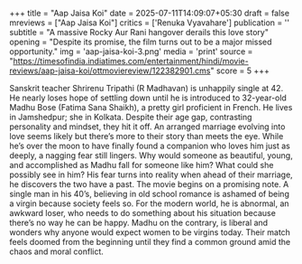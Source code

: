 +++
title = "Aap Jaisa Koi"
date = 2025-07-11T14:09:07+05:30
draft = false
mreviews = ["Aap Jaisa Koi"]
critics = ['Renuka Vyavahare']
publication = ''
subtitle = "A massive Rocky Aur Rani hangover derails this love story"
opening = "Despite its promise, the film turns out to be a major missed opportunity."
img = 'aap-jaisa-koi-3.png'
media = 'print'
source = "https://timesofindia.indiatimes.com/entertainment/hindi/movie-reviews/aap-jaisa-koi/ottmoviereview/122382901.cms"
score = 5
+++

Sanskrit teacher Shrirenu Tripathi (R Madhavan) is unhappily single at 42. He nearly loses hope of settling down until he is introduced to 32-year-old Madhu Bose (Fatima Sana Shaikh), a pretty girl proficient in French. He lives in Jamshedpur; she in Kolkata. Despite their age gap, contrasting personality and mindset, they hit it off. An arranged marriage evolving into love seems likely but there’s more to their story than meets the eye. While he’s over the moon to have finally found a companion who loves him just as deeply, a nagging fear still lingers. Why would someone as beautiful, young, and accomplished as Madhu fall for someone like him? What could she possibly see in him? His fear turns into reality when ahead of their marriage, he discovers the two have a past. The movie begins on a promising note. A single man in his 40’s, believing in old school romance is ashamed of being a virgin because society feels so. For the modern world, he is abnormal, an awkward loser, who needs to do something about his situation because there’s no way he can be happy. Madhu on the contrary, is liberal and wonders why anyone would expect women to be virgins today. Their match feels doomed from the beginning until they find a common ground amid the chaos and moral conflict.
